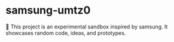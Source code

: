 ﻿# samsung-umtz0

🚀 This project is an experimental sandbox inspired by samsung.
It showcases random code, ideas, and prototypes.
